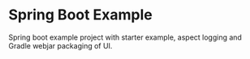 # Spring Boot Example
Spring boot example project with starter example, aspect logging and Gradle webjar packaging of UI.